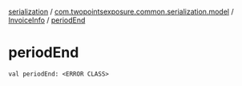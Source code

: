 [serialization](../../index.md) / [com.twopointsexposure.common.serialization.model](../index.md) / [InvoiceInfo](index.md) / [periodEnd](./period-end.md)

# periodEnd

`val periodEnd: <ERROR CLASS>`